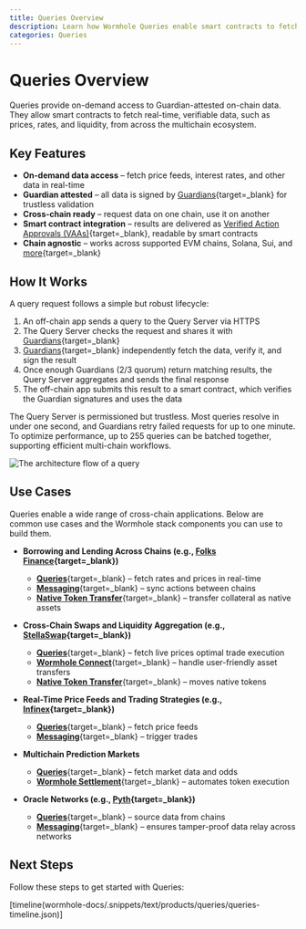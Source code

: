 ```yaml
---
title: Queries Overview
description: Learn how Wormhole Queries enable smart contracts to fetch real-time, Guardian-verified data across multiple blockchains.
categories: Queries
---
```


# Queries Overview 

Queries provide on-demand access to Guardian-attested on-chain data. They allow smart contracts to fetch real-time, verifiable data, such as prices, rates, and liquidity, from across the multichain ecosystem.

## Key Features

- **On-demand data access** – fetch price feeds, interest rates, and other data in real-time
- **Guardian attested** – all data is signed by [Guardians](/docs/protocol/infrastructure/guardians/){target=\_blank} for trustless validation
- **Cross-chain ready** – request data on one chain, use it on another
- **Smart contract integration** – results are delivered as [Verified Action Approvals (VAAs)](/docs/protocol/infrastructure/vaas/){target=\_blank}, readable by smart contracts
- **Chain agnostic** – works across supported EVM chains, Solana, Sui, and [more](/docs/products/queries/reference/supported-networks/){target=\_blank}

## How It Works

A query request follows a simple but robust lifecycle:

1. An off-chain app sends a query to the Query Server via HTTPS
2. The Query Server checks the request and shares it with [Guardians](/docs/protocol/infrastructure/guardians/){target=\_blank}
3. [Guardians](/docs/protocol/infrastructure/guardians/){target=\_blank} independently fetch the data, verify it, and sign the result
4. Once enough Guardians (2/3 quorum) return matching results, the Query Server aggregates and sends the final response
5. The off-chain app submits this result to a smart contract, which verifies the Guardian signatures and uses the data

The Query Server is permissioned but trustless. Most queries resolve in under one second, and Guardians retry failed requests for up to one minute. To optimize performance, up to 255 queries can be batched together, supporting efficient multi-chain workflows.

![The architecture flow of a query](/docs/images/products/queries/overview/overview-1.webp)

## Use Cases

Queries enable a wide range of cross-chain applications. Below are common use cases and the Wormhole stack components you can use to build them.

- **Borrowing and Lending Across Chains (e.g., [Folks Finance](https://wormhole.com/case-studies/folks-finance){target=\_blank})**

    - [**Queries**](/docs/products/queries/get-started/){target=\_blank} – fetch rates and prices in real-time
    - [**Messaging**](/docs/products/messaging/get-started/){target=\_blank} – sync actions between chains
    - [**Native Token Transfer**](/docs/products/native-token-transfers/get-started/){target=\_blank} – transfer collateral as native assets

- **Cross-Chain Swaps and Liquidity Aggregation (e.g., [StellaSwap](https://app.stellaswap.com/exchange/swap){target=\_blank})**

    - [**Queries**](/docs/build/queries/overview/){target=\_blank} – fetch live prices optimal trade execution
    - [**Wormhole Connect**](/docs/products/connect/overview/){target=\_blank} – handle user-friendly asset transfers
    - [**Native Token Transfer**](/docs/products/native-token-transfers/overview/){target=\_blank} – moves native tokens

- **Real-Time Price Feeds and Trading Strategies (e.g., [Infinex](https://wormhole.com/case-studies/infinex){target=\_blank})**

    - [**Queries**](/docs/build/queries/overview/){target=\_blank} – fetch price feeds 
    - [**Messaging**](/docs/protocol/infrastructure/){target=\_blank} – trigger trades

- **Multichain Prediction Markets**

    - [**Queries**](/docs/build/queries/overview/){target=\_blank} – fetch market data and odds
    - [**Wormhole Settlement**](/docs/learn/transfers/settlement/overview/){target=\_blank} – automates token execution

- **Oracle Networks (e.g., [Pyth](https://wormhole.com/case-studies/pyth){target=\_blank})**

    - [**Queries**](/docs/build/queries/overview/){target=\_blank} –  source data from chains
    - [**Messaging**](/docs/protocol/infrastructure/){target=\_blank} – ensures tamper-proof data relay across networks

## Next Steps

Follow these steps to get started with Queries:

[timeline(wormhole-docs/.snippets/text/products/queries/queries-timeline.json)]
